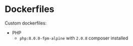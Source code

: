 # Dockerfiles

Custom dockerfiles:

*  PHP 
    *  `php:8.0.0-fpm-alpine` with `2.0.8` composer installed
